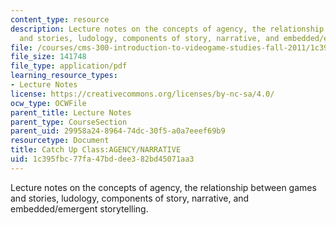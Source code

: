 ```yaml
---
content_type: resource
description: Lecture notes on the concepts of agency, the relationship between games
  and stories, ludology, components of story, narrative, and embedded/emergent storytelling.
file: /courses/cms-300-introduction-to-videogame-studies-fall-2011/1c395fbc77fa47bddee382bd45071aa3_MITCMS_300F11_CatchUpClass.pdf
file_size: 141748
file_type: application/pdf
learning_resource_types:
- Lecture Notes
license: https://creativecommons.org/licenses/by-nc-sa/4.0/
ocw_type: OCWFile
parent_title: Lecture Notes
parent_type: CourseSection
parent_uid: 29958a24-8964-74dc-30f5-a0a7eeef69b9
resourcetype: Document
title: Catch Up Class:AGENCY/NARRATIVE
uid: 1c395fbc-77fa-47bd-dee3-82bd45071aa3
---
```

Lecture notes on the concepts of agency, the relationship between games and stories, ludology, components of story, narrative, and embedded/emergent storytelling.